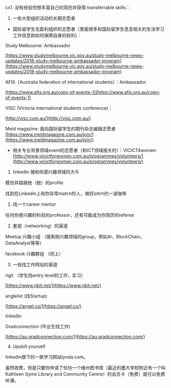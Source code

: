 cx1. 没有经验但想丰富自己的简历并获得 transferrable skills：

1. 一些大型组织活动的长期志愿者

- 国际留学生无盈利组织的志愿者（里面很多和国际留学生息息相关的生活学习工作信息和如何保障自身的权利）：

Study Melbourne: Ambassador

[https://www.studymelbourne.vic.gov.au/study-melbourne-news-updates/2018-study-melbourne-ambassador-program](https://www.studymelbourne.vic.gov.au/study-melbourne-news-updates/2018-study-melbourne-ambassador-program)

AFIS（Australia federation of international students）：Ambassador

[https://www.afis.org.au/copy-of-events-1](https://www.afis.org.au/copy-of-events-1)

VISC (Victoria international students conference)：

[http://visc.com.au/](http://visc.com.au/)

Meld magazine: 面向国际留学生的期刊杂志编辑志愿者 [https://www.meldmagazine.com.au/join/](https://www.meldmagazine.com.au/join/)



- 相关专业背景领域event的志愿者（和ICT领域相关的）：VICICT4women [http://www.vicictforwomen.com.au/programmes/volunteers/](http://www.vicictforwomen.com.au/programmes/volunteers/)

1. linkedin 搜和你感兴趣领域的大牛

模仿并超越他（她）的profile

找到在Linkedin上和你非常match的人，做好pitch约一波咖啡

1. 找一个career mentor

任何你感兴趣的科目的professor，还有可能成为你简历的referee

2. 套瓷（networking）的渠道

Meetup 兴趣小组  （搜索刚兴趣领域的group，例如AI，BlockChain，DataAnalyst等等）

facebook 兴趣群组  （同上）

3.  一些找工作网站的渠道

rigit （学生找entry level的工作，实习）

[https://www.ribit.net/](https://www.ribit.net/)

anglelist (找Startup)

[https://angel.co/](https://angel.co/)

linkedin

Gradconnection (毕业生找工作)

[https://au.gradconnection.com/](https://au.gradconnection.com/)

4. Upskill yourself

linkedin旗下的一款学习网站lynda.com。

虽然收费，但是只要你申请了任何一个维州图书馆（最近的墨大学校附近有一个叫Kathleen Syme Library and Community Centre）的会员卡（免费）就可以免费听课。
